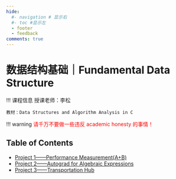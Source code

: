 ```yaml
---
hide:
  #- navigation # 显示右
  #- toc #显示左
  - footer
  - feedback
comments: true
---   
```


# 数据结构基础｜Fundamental Data Structure

!!! 课程信息
	授课老师：李松
	
	教材：Data Structures and Algorithm Analysis in C

!!! warning 
    <font color="red">请千万不要做一些违反 academic honesty 的事情！</font>

## Table of Contents

- [Project 1——Performance Measurement(A+B)](FDS-Project1%20report/)
- [Project 2——Autograd for Algebraic Expressions](FDS-Project2%20report/)
- [Project 3——Transportation Hub](FDS-Project3%20report/)